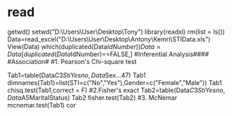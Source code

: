 # read
getwd()
setwd("D:\\Users\\User\\Desktop\\Tony")
library(readxl)
rm(list = ls())
Data=read_excel("D:\\Users\\User\\Desktop\\Antony\\Kemri\\STIData.xls")
View(Data)
which(duplicated(Data$IdNumber))
Data=Data[duplicated(Data$IdNumber)==FALSE,]
#Inferential Analysis####
#Association#
#1. Pearson's Chi-square test

Tab1=table(Data$C3StiYesno,Data$Sex...47)
Tab1
dimnames(Tab1)=list(STI=c("No","Yes"),Gender=c("Female","Male"))
Tab1
chisq.test(Tab1,correct = F)
#2.Fisher's exact
Tab2=table(Data$C3StiYesno,Data$A5MaritalStatus)
Tab2
fisher.test(Tab2)
#3. McNemar
mcnemar.test(Tab1)
cor
